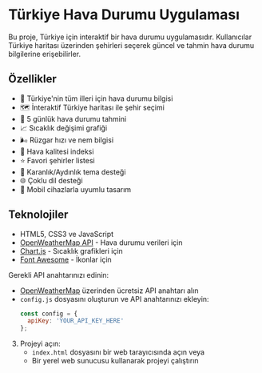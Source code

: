 # Türkiye Hava Durumu Uygulaması

Bu proje, Türkiye için interaktif bir hava durumu uygulamasıdır. Kullanıcılar Türkiye haritası üzerinden şehirleri seçerek güncel ve tahmin hava durumu bilgilerine erişebilirler.

## Özellikler

- 📍 Türkiye'nin tüm illeri için hava durumu bilgisi
- 🗺️ İnteraktif Türkiye haritası ile şehir seçimi
- 📅 5 günlük hava durumu tahmini
- 📈 Sıcaklık değişimi grafiği
- 🌬️ Rüzgar hızı ve nem bilgisi
- 💨 Hava kalitesi indeksi
- ⭐ Favori şehirler listesi
- 🌙 Karanlık/Aydınlık tema desteği
- 🌐 Çoklu dil desteği
- 📱 Mobil cihazlarla uyumlu tasarım

## Teknolojiler

- HTML5, CSS3 ve JavaScript
- [OpenWeatherMap API](https://openweathermap.org/api) - Hava durumu verileri için
- [Chart.js](https://www.chartjs.org/) - Sıcaklık grafikleri için
- [Font Awesome](https://fontawesome.com/) - İkonlar için

 Gerekli API anahtarınızı edinin:
   - [OpenWeatherMap](https://openweathermap.org/api) üzerinden ücretsiz API anahtarı alın
   - `config.js` dosyasını oluşturun ve API anahtarınızı ekleyin:
     ```javascript
     const config = {
       apiKey: 'YOUR_API_KEY_HERE'
     };
     ```

3. Projeyi açın:
   - `index.html` dosyasını bir web tarayıcısında açın veya
   - Bir yerel web sunucusu kullanarak projeyi çalıştırın

